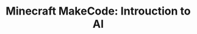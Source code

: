 ---
layout: course_detail
title: "Minecraft MakeCode: Introuction to AI"
topIntroText: "Today's teens have a variety of interests, but if you're looking for a common interest, it's Minecraft. This course is based on the Minecraft game, through introducing world creation, Minecraft command line commands Control, and the MakeCode graphical programming platform, gradually bring children into the world of programming."
bgImageUrl: "img/my/minecode/mcai.jpg"
aboutLevel: "L1 Block Based Programming"
aboutCategoryTitle: "Course Category"
aboutCategory: "Game Programming"
aboutGradeLevelTitle: "Grade Level"
aboutGradeLevel: "3 - 6"
aboutSkillLevelTitle: "Skill Level"
aboutSkillLevel: "Beginner - Intermediate"
aboutRatioTitle: "Student to Instructor Ratio"
aboutRatio: "4 : 1"
aboutText: "Students acquire proficiency in programming through MakeCode, which provides an accessible and engaging platform for individuals of all ages and skill levels to learn the fundamental concepts and practical applications of coding. Students can embark upon a journey of discovery and exploration as they create their very own unique iteration of the popular and beloved game, Minecraft"
priceschedule:
  monthlyPrice: ""
  classPrice: ""
  classPerMonth: ""
  scheduleDescription: "A general schedule description detailing available booking hours for the specific course will be placed here. This is currently filler text, please ignore."
promotion1: 
  enabled: "true"
  title: ""
  text: ""
  imageUrl: "img/updated/"
promotion2: 
  enabled: "true"
  title: ""
  text: ""
  imageUrl: "img/updated/"
promotion3: 
  enabled: "true"
  title: ""
  text: ""
  imageUrl: "img/updated/"
promotion4: 
  enabled: "true"
  title: ""
  text: ""
  imageUrl: "img/updated/"
promotion5: 
  enabled: "true"
  title: ""
  text: ""
  imageUrl: "img/updated/"
curriculum: 
  enabled: "false"
goals: 
- text: ""
highlights: 
- text: "Making programming fun is our top priority when designing all our course content."
- text: "Gain real experiences relating to the industry and participate in research/development."
- text: "Get your question answered in class and participate in healthy competitions with your classmates."
- text: "Learn by doing is the key for all Computer Science studies. All the assignments and projects are design for the goals of the course."
- text: "We focus on pushing our students' imagination and creativity while they learn how to program."
- text: "Programming is just the first step. Building projects and attending science fairs/seminars will help students get into top unversities and jobs."
---